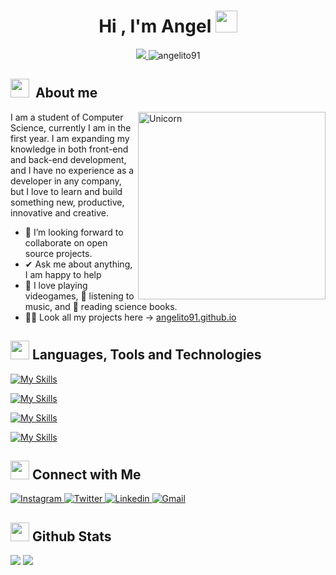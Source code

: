 <h1 align="center"><b>Hi , I'm Angel </b><img src="https://media.giphy.com/media/hvRJCLFzcasrR4ia7z/giphy.gif" width="35"></h1>
<!--  -->

<div align="center">
  <a href="https://committers.top/cuba#Angelito91">
    <img src="https://user-badge.committers.top/cuba/Angelito91.svg" />
  </a>
  <img src="https://komarev.com/ghpvc/?username=angelito91&label=Profile%20views&color=blueviolet&style=flat" alt="angelito91" />
</div>

## <img src="https://media.giphy.com/media/ObNTw8Uzwy6KQ/giphy.gif" width="30px">&nbsp; About me

<img align="right" width=300px alt="Unicorn" src="https://c.tenor.com/GN73MKBawZYAAAAi/busy-cute.gif" />

I am a student of Computer Science, currently I am in the first year. I am expanding my knowledge in both front-end and back-end development, and I have no experience as a developer in any company, but I love to learn and build something new, productive, innovative and creative.
- 👯 I’m looking forward to collaborate on open source projects.
- ✔ Ask me about anything, I am happy to help<br>
- 💜 I love playing videogames, 🎵 listening to music, and 📖 reading science books.
- 👨‍💻 Look all my projects here -> <a href="https://angelito91.github.io">angelito91.github.io</a>

## <img src="https://media2.giphy.com/media/QssGEmpkyEOhBCb7e1/giphy.gif?cid=ecf05e47a0n3gi1bfqntqmob8g9aid1oyj2wr3ds3mg700bl&rid=giphy.gif" width=30px> Languages, Tools and Technologies 

[![My Skills](https://skillicons.dev/icons?i=html,css,tailwind,js,ts,react,svelte,astro,nodejs,express,npm,pnpm)](https://skillicons.dev)

[![My Skills](https://skillicons.dev/icons?i=py,c,cpp,rust,php)](https://skillicons.dev)

[![My Skills](https://skillicons.dev/icons?i=mysql,sqlite,postgres,supabase)](https://skillicons.dev)

[![My Skills](https://skillicons.dev/icons?i=git,github,linux,md,obsidian,vscode)](https://skillicons.dev)

## <img src="https://media.giphy.com/media/LnQjpWaON8nhr21vNW/giphy.gif" width='30'> <b>Connect with Me</b>

<a href="https://www.instagram.com/angelalberto360" >
  <img src="https://skillicons.dev/icons?i=instagram" alt="Instagram">
</a>
<a href="https://twitter.com/Angelito23756">
    <img src="https://skillicons.dev/icons?i=twitter" alt="Twitter">
</a>
<a href="https://twitter.com/Angelito23756">
    <img src="https://skillicons.dev/icons?i=linkedin" alt="Linkedin">
</a>
<a href="mailto:portuondoangel@gmail.com">
  <img src="https://skillicons.dev/icons?i=gmail" alt="Gmail">
</a>

## <img src="https://media.giphy.com/media/iY8CRBdQXODJSCERIr/giphy.gif" width="30"> <b>Github Stats</b>

[![](https://github-readme-stats.vercel.app/api?username=Angelito91&show_icons=true&theme=tokyonight&hide_border=true&locale=en)](https://github.com/Angelito91)
[![](https://github-readme-streak-stats.herokuapp.com/?user=Angelito91&theme=material-palenight)](https://github.com/Angelito91)


